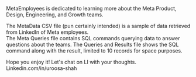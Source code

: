 MetaEmployees is dedicated to learning more about the Meta Product, Design, Engineering, and Growth teams. 

The MetaData CSV file (pun certainly intended) is a sample of data retrieved from LinkedIn of Meta employees.  
The Meta Queries file contains SQL commands querying data to answer questions about the teams. 
The Queries and Results file shows the SQL command along with the result, limited to 10 records for space purposes. 

Hope you enjoy it! Let's chat on LI with your thoughts. 
Linkedin.com/in/uroosa-shah
